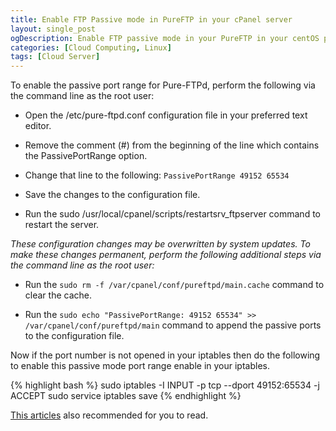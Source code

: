 ```yaml
---
title: Enable FTP Passive mode in PureFTP in your cPanel server
layout: single_post
ogDescription: Enable FTP passive mode in your PureFTP in your centOS powered cPanel server
categories: [Cloud Computing, Linux]
tags: [Cloud Server]
---
```


To enable the passive port range for Pure-FTPd, perform the following via the command line as the root user:

- Open the /etc/pure-ftpd.conf configuration file in your preferred text editor.
- Remove the comment (#) from the beginning of the line which contains the PassivePortRange option.
- Change that line to the following: 
  `PassivePortRange 49152 65534`

- Save the changes to the configuration file.
- Run the sudo /usr/local/cpanel/scripts/restartsrv_ftpserver command to restart the server.

_These configuration changes may be overwritten by system updates. To make these changes permanent, perform the following additional steps via the command line as the root user:_

- Run the `sudo rm -f /var/cpanel/conf/pureftpd/main.cache` command to clear the cache.

- Run the `sudo echo "PassivePortRange: 49152 65534" >> /var/cpanel/conf/pureftpd/main` command to append the passive ports to the configuration file.

Now if the port number is not opened in your iptables then do the following to enable this passive mode port range enable in your iptables.

{% highlight bash %}
sudo iptables -I INPUT -p tcp --dport 49152:65534 -j ACCEPT
sudo service iptables save
{% endhighlight %}

[This articles](http://blog.shahariaazam.com/enable-ftp-passive-mode-in-pureftp) also recommended for you to read.
